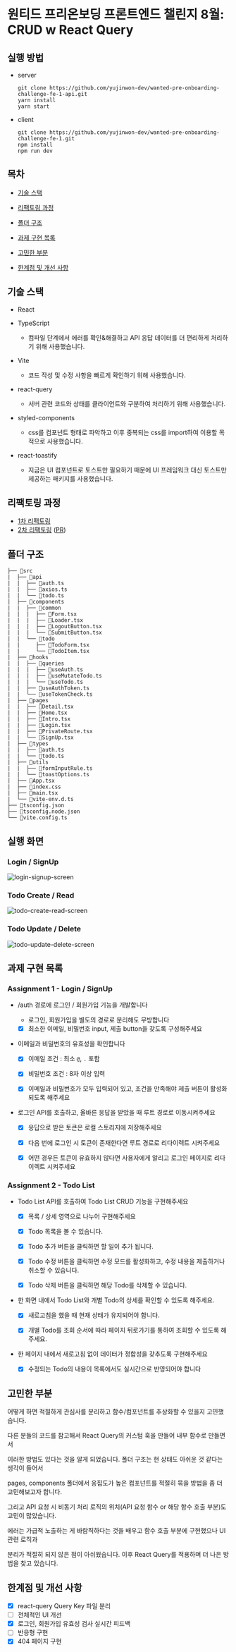 # 원티드 프리온보딩 프론트엔드 챌린지 8월: CRUD w React Query

## 실행 방법

- server

    ```shell
    git clone https://github.com/yujinwon-dev/wanted-pre-onboarding-challenge-fe-1-api.git
    yarn install
    yarn start
    ```
- client

    ```shell
    git clone https://github.com/yujinwon-dev/wanted-pre-onboarding-challenge-fe-1.git
    npm install
    npm run dev
    ```



## 목차

- [기술 스택](##기술-스택)

- [리팩토링 과정](##리팩토링-과정)
- [폴더 구조](##폴더-구조)
- [과제 구현 목록](##과제-구현-목록)
- [고민한 부분](##고민한-부분)
- [한계점 및 개선 사항](##한계점-및-개선-사항)



## 기술 스택

- React
- TypeScript
  - 컴파일 단계에서 에러를 확인&해결하고 API 응답 데이터를 더 편리하게 처리하기 위해 사용했습니다.

- Vite
  - 코드 작성 및 수정 사항을 빠르게 확인하기 위해 사용했습니다.

- react-query
  - 서버 관련 코드와 상태를 클라이언트와 구분하여 처리하기 위해 사용했습니다.

- styled-components
  - css를 컴포넌트 형태로 파악하고 이후 중복되는 css를 import하여 이용할 목적으로 사용했습니다.

- react-toastify
  - 지금은 UI 컴포넌트로 토스트만 필요하기 때문에 UI 프레임워크 대신 토스트만 제공하는 패키지를 사용했습니다.



## 리팩토링 과정

- [1차 리팩토링](https://velog.io/@wonyuuu/React-Todo-App-%EB%A6%AC%ED%8C%A9%ED%86%A0%EB%A7%81)
- [2차 리팩토링](https://velog.io/@wonyuuu/React-Todo-App%EC%97%90-React-Query-%EC%A0%81%EC%9A%A9%ED%95%98%EA%B8%B0) ([PR](https://github.com/yujinwon-dev/wanted-pre-onboarding-challenge-fe-1/pull/1))



## 폴더 구조
```
├── 📂src
|  ├── 📂api
|  |  ├── 💾auth.ts
|  |  ├── 💾axios.ts
|  |  └── 💾todo.ts
|  ├── 📂components
|  |  ├── 📂common
|  |  |  ├── 💾Form.tsx
|  |  |  ├── 💾Loader.tsx
|  |  |  ├── 💾LogoutButton.tsx
|  |  |  └── 💾SubmitButton.tsx
|  |  └── 📂todo
|  |     ├── 💾TodoForm.tsx
|  |     └── 💾TodoItem.tsx
|  ├── 📂hooks
|  |  ├── 📂queries
|  |  |  ├── 💾useAuth.ts
|  |  |  ├── 💾useMutateTodo.ts
|  |  |  └── 💾useTodo.ts
|  |  ├── 💾useAuthToken.ts
|  |  └── 💾useTokenCheck.ts
|  ├── 📂pages
|  |  ├── 💾Detail.tsx
|  |  ├── 💾Home.tsx
|  |  ├── 💾Intro.tsx
|  |  ├── 💾Login.tsx
|  |  ├── 💾PrivateRoute.tsx
|  |  └── 💾SignUp.tsx
|  ├── 📂types
|  |  ├── 💾auth.ts
|  |  └── 💾todo.ts
|  ├── 📂utils
|  |  ├── 💾formInputRule.ts
|  |  └── 💾toastOptions.ts
|  ├── 💾App.tsx
|  ├── 💾index.css
|  ├── 💾main.tsx
|  └── 💾vite-env.d.ts
├── 💾tsconfig.json
├── 💾tsconfig.node.json
└── 💾vite.config.ts
```



## 실행 화면

### Login / SignUp

![login-signup-screen](README.assets/login-signup-screen.gif)

### Todo Create / Read

![todo-create-read-screen](README.assets/todo-create-read-screen.gif)

### Todo Update / Delete

![todo-update-delete-screen](README.assets/todo-update-delete-screen.gif)



## 과제 구현 목록

### Assignment 1 - Login / SignUp

- /auth 경로에 로그인 / 회원가입 기능을 개발합니다

  - 로그인, 회원가입을 별도의 경로로 분리해도 무방합니다

  - [x] 최소한 이메일, 비밀번호 input, 제출 button을 갖도록 구성해주세요

- 이메일과 비밀번호의 유효성을 확인합니다

  - [x] 이메일 조건 : 최소 `@`, `.` 포함

  - [x] 비밀번호 조건 : 8자 이상 입력

  - [x] 이메일과 비밀번호가 모두 입력되어 있고, 조건을 만족해야 제출 버튼이 활성화 되도록 해주세요

- 로그인 API를 호출하고, 올바른 응답을 받았을 때 루트 경로로 이동시켜주세요

  - [x] 응답으로 받은 토큰은 로컬 스토리지에 저장해주세요

  - [x] 다음 번에 로그인 시 토큰이 존재한다면 루트 경로로 리다이렉트 시켜주세요

  - [x] 어떤 경우든 토큰이 유효하지 않다면 사용자에게 알리고 로그인 페이지로 리다이렉트 시켜주세요

### Assignment 2 - Todo List

- Todo List API를 호출하여 Todo List CRUD 기능을 구현해주세요

  - [x] 목록 / 상세 영역으로 나누어 구현해주세요

  - [x] Todo 목록을 볼 수 있습니다.

  - [x] Todo 추가 버튼을 클릭하면 할 일이 추가 됩니다.

  - [x] Todo 수정 버튼을 클릭하면 수정 모드를 활성화하고, 수정 내용을 제출하거나 취소할 수 있습니다.

  - [x] Todo 삭제 버튼을 클릭하면 해당 Todo를 삭제할 수 있습니다.
- 한 화면 내에서 Todo List와 개별 Todo의 상세를 확인할 수 있도록 해주세요.

  - [x] 새로고침을 했을 때 현재 상태가 유지되어야 합니다.

  - [x] 개별 Todo를 조회 순서에 따라 페이지 뒤로가기를 통하여 조회할 수 있도록 해주세요.
- 한 페이지 내에서 새로고침 없이 데이터가 정합성을 갖추도록 구현해주세요
  - [x] 수정되는 Todo의 내용이 목록에서도 실시간으로 반영되어야 합니다



## 고민한 부분

어떻게 하면 적절하게 관심사를 분리하고 함수/컴포넌트를 추상화할 수 있을지 고민했습니다.

다른 분들의 코드를 참고해서 React Query의 커스텀 훅을 만들어 내부 함수로 만들면서

이러한 방법도 있다는 것을 알게 되었습니다. 폴더 구조는 현 상태도 아쉬운 것 같다는 생각이 들어서

pages, components 폴더에서 응집도가 높은 컴포넌트를 적절히 묶을 방법을 좀 더 고민해보고자 합니다.

그리고 API 요청 시 비동기 처리 로직의 위치(API 요청 함수 or 해당 함수 호출 부분)도 고민이 많았습니다.

에러는 가급적 노출하는 게 바람직하다는 것을 배우고 함수 호출 부분에 구현했으나 UI 관련 로직과

분리가 적절히 되지 않은 점이 아쉬웠습니다. 이후 React Query를 적용하며 더 나은 방법을 찾고 있습니다.



## 한계점 및 개선 사항

- [x] react-query Query Key 파일 분리
- [ ] 전체적인 UI 개선
- [x] 로그인, 회원가입 유효성 검사 실시간 피드백
- [ ] 반응형 구현
- [x] 404 페이지 구현
